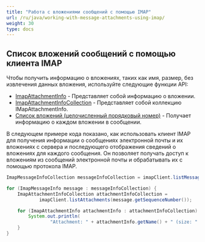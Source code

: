 ```yaml
---
title: "Работа с вложениями сообщений с помощью IMAP"
url: /ru/java/working-with-message-attachments-using-imap/
weight: 30
type: docs
---
```



## **Список вложений сообщений с помощью клиента IMAP**

Чтобы получить информацию о вложениях, таких как имя, размер, без извлечения данных вложения, используйте следующие функции API:

- [ImapAttachmentInfo](https://reference.aspose.com/email/java/com.aspose.email/imapattachmentinfo/) - Представляет собой информацию о вложении.
- [ImapAttachmentInfoCollection](https://reference.aspose.com/email/java/com.aspose.email/imapattachmentinfocollection/) - Представляет собой коллекцию IMapAttachmentInfo.
- [Список вложений (целочисленный порядковый номер)](https://reference.aspose.com/email/java/com.aspose.email/imapclient/#listAttachments-int-) - Получает информацию о каждом вложении в сообщении.

В следующем примере кода показано, как использовать клиент IMAP для получения информации о сообщениях электронной почты и их вложениях с сервера и последующего отображения сведений о вложениях для каждого сообщения. Он позволяет получать доступ к вложениям из сообщений электронной почты и обрабатывать их с помощью протокола IMAP.

```java
ImapMessageInfoCollection messageInfoCollection = imapClient.listMessages();

for (ImapMessageInfo message : messageInfoCollection) {
    ImapAttachmentInfoCollection attachmentInfoCollection =
            imapClient.listAttachments(message.getSequenceNumber());

    for (ImapAttachmentInfo attachmentInfo : attachmentInfoCollection) {
        System.out.println(
                "Attachment: " + attachmentInfo.getName() + " (size: " + attachmentInfo.getSize() + ")");
    }
}
```



